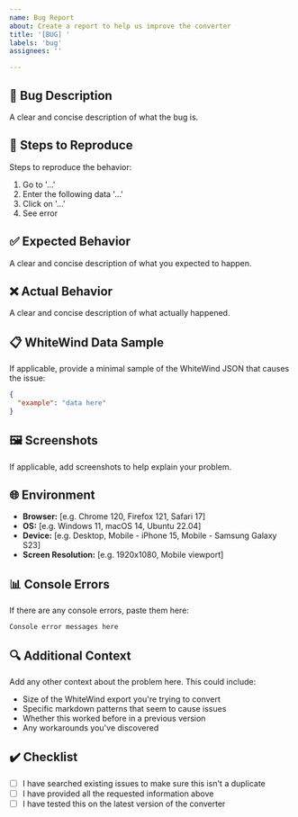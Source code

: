 ```yaml
---
name: Bug Report
about: Create a report to help us improve the converter
title: '[BUG] '
labels: 'bug'
assignees: ''

---
```


## 🐛 Bug Description
A clear and concise description of what the bug is.

## 🔄 Steps to Reproduce
Steps to reproduce the behavior:
1. Go to '...'
2. Enter the following data '...'
3. Click on '...'
4. See error

## ✅ Expected Behavior
A clear and concise description of what you expected to happen.

## ❌ Actual Behavior
A clear and concise description of what actually happened.

## 📋 WhiteWind Data Sample
If applicable, provide a minimal sample of the WhiteWind JSON that causes the issue:

```json
{
  "example": "data here"
}
```

## 🖼️ Screenshots
If applicable, add screenshots to help explain your problem.

## 🌐 Environment
- **Browser:** [e.g. Chrome 120, Firefox 121, Safari 17]
- **OS:** [e.g. Windows 11, macOS 14, Ubuntu 22.04]
- **Device:** [e.g. Desktop, Mobile - iPhone 15, Mobile - Samsung Galaxy S23]
- **Screen Resolution:** [e.g. 1920x1080, Mobile viewport]

## 📊 Console Errors
If there are any console errors, paste them here:

```
Console error messages here
```

## 🔍 Additional Context
Add any other context about the problem here. This could include:
- Size of the WhiteWind export you're trying to convert
- Specific markdown patterns that seem to cause issues
- Whether this worked before in a previous version
- Any workarounds you've discovered

## ✔️ Checklist
- [ ] I have searched existing issues to make sure this isn't a duplicate
- [ ] I have provided all the requested information above
- [ ] I have tested this on the latest version of the converter